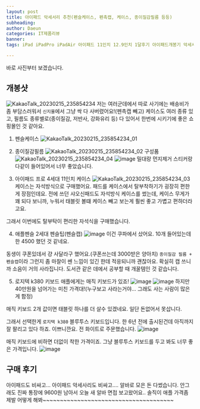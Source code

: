 ```yaml
---
layout: post
title: 아이패드 악세서리 추천(펜슬케이스, 펜촉캡, 케이스, 종이질감필름 등등)
subheading: 
author: Daeun
categories: IT제품리뷰
banner:
tags: iPad iPadPro iPadAir 아이패드 11인치 12.9인치 1달후기 아이패드개봉기 악세서리 종이질감필름 저반사필름 강화유리 펜촉캡 펜슬케이스 추천

---
```


바로 사진부터 보겠습니다.

## 개봉샷
![KakaoTalk_20230215_235854234](https://user-images.githubusercontent.com/79370538/219065235-097716e4-8808-47bb-95ad-b2bec4eaae81.jpg)
저는 여러군데에서 따로 사기에는 배송비가 좀 부담스러워서 `신지몰`에서 그냥 싹 다 사버렸어요!(펜촉캡 빼고)
케이스도 여러 종류 있고, 필름도 종류별로(종이질감, 저반사, 강화유리 등) 다 있어서 한번에 시키기에 좋은 쇼핑몰인 것 같아요.

1. 펜슬케이스
![KakaoTalk_20230215_235854234_01](https://user-images.githubusercontent.com/79370538/219065247-a8440a93-9141-4503-8143-ba5009a59003.jpg)

2. 종이질감필름
![KakaoTalk_20230215_235854234_02](https://user-images.githubusercontent.com/79370538/219065251-02f28ec6-b7df-4c27-a8f4-2fb2e8cbbb20.jpg)
구성품
![KakaoTalk_20230215_235854234_04](https://user-images.githubusercontent.com/79370538/219065257-00cef711-200b-4754-884c-0077ff71eba6.jpg)
![image](https://user-images.githubusercontent.com/79370538/219065308-10ab9afc-88e4-4edc-8be3-10a095ba485e.png)
밀대랑 먼지제거 스티커랑 다같이 들어있어서 너무 좋았습니다.

3. 아이패드 프로 4세대 11인치 케이스
![KakaoTalk_20230215_235854234_03](https://user-images.githubusercontent.com/79370538/219065253-0bbf7d3d-2d0b-44e7-9e8f-4340b39d9491.jpg)
케이스는 자석방식으로 구매했어요. 패드를 케이스에서 탈부착하기가 굉장히 편한게 장점인데요. 전에 쓰던 샤오신패드도 자석방식 케이스를 썼는데, 케이스 무게가 꽤 되다 보니까, 누워서 태블릿 볼떄 케이스 빼고 보는게 훨씬 좋고 가볍고 편하더라고요.

그래서 이번에도 탈부탁이 편리한 자석식을 구매했습니다.

4. 애플펜슬 2세대 펜슬팁(펜슬캡)
![image](https://user-images.githubusercontent.com/79370538/219065386-438703f2-92ae-4928-8195-2af2c57b8c98.png)
이건 쿠파에서 샀어요. 10개 들어있는데 한 4500 했던 것 같네요. 

동생이 쿠폰있데서 걍 사달라구 했어요.(쿠폰쓰는데 3000받은 양아치)
`종이질감 필름 + 펜슬캡`이라 그런지 좀 마찰이 쎈 느낌이 있긴 한데 적응되니까 괜찮아요. 확실히 캡 쓰니까 소음이 거의 사라집니다. 도서관 같은 데에서 공부할 때 개꿀템인 것 같습니다.

5. 로지텍 k380 키보드
애플에게는 매직 키보드가 있죠!
![image](https://user-images.githubusercontent.com/79370538/219073323-cd3c6ac5-18e1-449b-9044-71a7ee325877.png)
![image](https://user-images.githubusercontent.com/79370538/219074716-91858ba0-de61-462a-b2a8-01b20ac1c070.png)
하지만 40만원을 넘어가는 미친 가격대!(누구보고 사라는거야... 그래도 사는 사람이 많은게 함정)

매직 키보드 2개 값이면 태블릿 하나를 더 살수 있겠네요. 일단 돈없어서 못삽니다.

그래서 선택한게 `로지택 k380` 블루투스 키보드입니다. 한 6년 전에 출시된건데 아직까지 잘 팔리고 있다 하죠. 이쁘니깐요. 전 화이트로 주문했습니다.
![image](https://user-images.githubusercontent.com/79370538/219074167-dfbc4129-5d58-43ec-a14a-be0143ffb5d0.png)

매직 키보드에 비하면 더없이 착한 가격이죠. 그냥 블루투스 키보드를 두고 봐도 너무 좋은 가격입니다.
![image](https://user-images.githubusercontent.com/79370538/219074307-ec587e67-9ae2-4175-9c6a-df8559c74f92.png)

## 구매 후기
아이패드도 비싸고... 아이패드 악세사리도 비싸고....
알바로 모은 돈 다썼습니다.
안그래도 진짜 통장에 9600원 남아서 오늘 새 알바 면접 보고왔어요..
솔직이 애플 가격좀 제발 어떻게 해봐~~~~~~~~~~~~~~~~~~~~~~~~~~~~~~~~~~~~~~